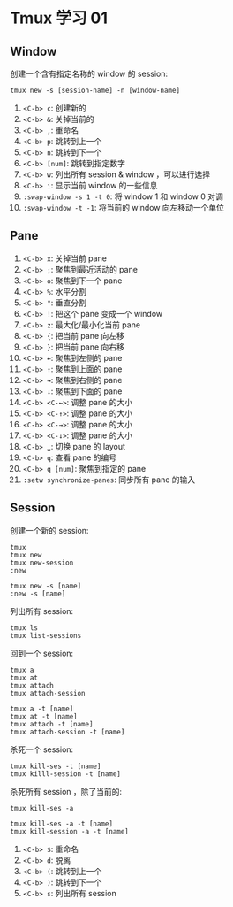 # Tmux 学习 01

## Window

创建一个含有指定名称的 window 的 session:

```shell
tmux new -s [session-name] -n [window-name]
```

1. `<C-b> c`: 创建新的
1. `<C-b> &`: 关掉当前的
1. `<C-b> ,`: 重命名
1. `<C-b> p`: 跳转到上一个
1. `<C-b> n`: 跳转到下一个
1. `<C-b> [num]`: 跳转到指定数字
1. `<C-b> w`: 列出所有 session & window ，可以进行选择
1. `<C-b> i`: 显示当前 window 的一些信息
1. `:swap-window -s 1 -t 0`: 将 window 1 和 window 0 对调
1. `:swap-window -t -1`: 将当前的 window 向左移动一个单位

## Pane

1. `<C-b> x`: 关掉当前 pane
1. `<C-b> ;`: 聚焦到最近活动的 pane
1. `<C-b> o`: 聚焦到下一个 pane
1. `<C-b> %`: 水平分割
1. `<C-b> "`: 垂直分割
1. `<C-b> !`: 把这个 pane 变成一个 window
1. `<C-b> z`: 最大化/最小化当前 pane
1. `<C-b> {`: 把当前 pane 向左移
1. `<C-b> }`: 把当前 pane 向右移
1. `<C-b> ←`: 聚焦到左侧的 pane
1. `<C-b> ↑`: 聚焦到上面的 pane
1. `<C-b> →`: 聚焦到右侧的 pane
1. `<C-b> ↓`: 聚焦到下面的 pane
1. `<C-b> <C-←>`: 调整 pane 的大小
1. `<C-b> <C-↑>`: 调整 pane 的大小
1. `<C-b> <C-→>`: 调整 pane 的大小
1. `<C-b> <C-↓>`: 调整 pane 的大小
1. `<C-b> ␣`: 切换 pane 的 layout
1. `<C-b> q`: 查看 pane 的编号
1. `<C-b> q [num]`: 聚焦到指定的 pane
1. `:setw synchronize-panes`: 同步所有 pane 的输入

## Session

创建一个新的 session:

```shell
tmux
tmux new
tmux new-session
:new

tmux new -s [name]
:new -s [name]
```

列出所有 session:

```shell
tmux ls
tmux list-sessions
```

回到一个 session:

```shell
tmux a
tmux at
tmux attach
tmux attach-session

tmux a -t [name]
tmux at -t [name]
tmux attach -t [name]
tmux attach-session -t [name]
```

杀死一个 session:

```shell
tmux kill-ses -t [name]
tmux killl-session -t [name]
```

杀死所有 session ，除了当前的:

```shell
tmux kill-ses -a

tmux kill-ses -a -t [name]
tmux kill-session -a -t [name]
```

1. `<C-b> $`: 重命名
1. `<C-b> d`: 脱离
1. `<C-b> (`: 跳转到上一个
1. `<C-b> )`: 跳转到下一个
1. `<C-b> s`: 列出所有 session
